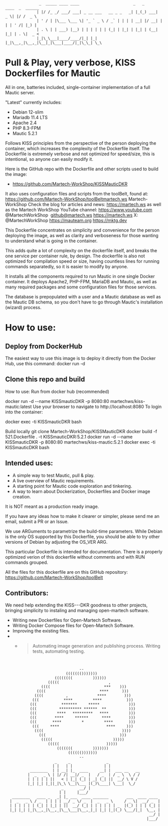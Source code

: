 ``` 
               _  _____ ____ ____                        _   _      ____  _  ______
              | |/ /_ _/ ___/ ___| _ __ ___   __ _ _   _| |_(_) ___|  _ \| |/ /  _ \ 
              | ' / | |\___ \___ \| '_ ` _ \ / _` | | | | __| |/ __| | | | ' /| |_) |
              | . \ | | ___) |__) | | | | | | (_| | |_| | |_| | (__| |_| | . \|  _ < 
              |_|\_\___|____/____/|_| |_| |_|\__,_|\__,_|\__|_|\___|____/|_|\_\_| \_\

```
# Pull & Play, very verbose, KISS Dockerfiles for Mautic

All in one, batteries included, single-container implementation of a full Mautic server.

"Latest" currently includes:
- Debian 12-slim
- Mariadb 11.4 LTS
- Apache 2.4
- PHP 8.3-FPM
- Mautic 5.2.1

Follows KISS principles from the perspective of the person deploying the container, which increases the complexity of the Dockerfile itself. The Dockerfile is extremely verbose and not optimized for speed/size, this is intentional, so anyone can easily modify it.

Here is the GitHub repo with the Dockerfile and other scripts used to build the image:
- https://github.com/Martech-WorkShop/KISSMauticDKR

It also uses configuration files and scripts from the toolBelt, found at: https://github.com/Martech-WorkShop/toolBelt⁠martech.ws⁠
Martech-WorkShop Check the blog for articles and news: https://martech.ws
⁠as well as the Martech WorkShop YouTube channel: https://www.youtube.com
@MartechWorkShop⁠ ⁠ github@martech.ws
https://martech.ws
X: ⁠@MartechWorkShop
https://mauteam.org
⁠https://mktg.dev⁠⁠

This Dockerfile concentrates on simplicity and convenience for the person deploying the image,
as well as clarity and verboseness for those wanting to understand what is going in the container.

This adds quite a lot of complexity on the dockerfile itself, and breaks the one service per 
container rule, by design.
The dockerfile is also not optimized for compilation speed or size, having countless lines for running
commands separatedly, so it is easier to modify by anyone.

It installs all the components required to run Mautic in one single Docker container.
It deploys Apache2, PHP-FPM, MariaDB and Mautic, as well as many required packages
and some configuration files for those services.

The database is prepopulated with a user and a Mautic database as well as the Mautic DB schema,
so you don't have to go through Mautic's installation (wizard) process.

# How to use:
## Deploy from DockerHub
The easiest way to use this image is to deploy it directly from the Docker Hub, use this command:
docker run -d
## Clone this repo and build

How to use:
Run from docker hub (recommended)

docker run -d --name KISSmauticDKR -p 8080:80 martechws/kiss-mautic:latest
Use your browser to navigate to http://localhost:8080
To login into the container:

docker exec -ti KISSmauticDKR bash

Build locally
git clone Martech-WorkShop/KISSMauticDKR docker build -f 521.Dockerfile . -t KISSmauticDKR:5.2.1 docker run -d --name KISSmauticDKR -p 8080:80 martechws/kiss-mautic:5.2.1 docker exec -ti KISSmauticDKR bash

## Intended uses: 
 - A simple way to test Mautic, pull & play.
 - A live overview of Mautic requirements.
 - A starting point for Mautic code exploration and tinkering.
 - A way to learn about Dockerization, Dockerfiles and Docker image creation.

It is NOT meant as a production ready image.

If you have any ideas how to make it clearer or simpler, please send me an email, submit a PR or an Issue.

We use ARGuments to parametrize the build-time parameters.
While Debian is the only OS supported by this Dockerfile,
you should be able to try other versions of Debian by adjusting the OS_VER ARG.

This particular Dockerfile is intended for documentation.
There is a properly optimized verion of this dockerfile without comments and with RUN commands grouped.

All the files for this dockerfile are on this GitHub repository:
https://github.com/Martech-WorkShop/toolBelt

## Contributors:
We need help extending the KISS---DKR goodness to other projects, bringing simplicity to instaling and managing open-martech software.

 - Writing new Dockerfiles for Open-Martech Software.
 - Writing Docker Compose files for Open-Martech Software.
 - Improving the existing files.
 - - > Automating image generation and publishing process.
     > Writing tests, automating testing.
   

```


                                 --                                   
                           ((((((()))))))                              
                      ((((((((         ))))))                          
                   (((((                      ,                     
                ((((                        ***    )))                  
              ((((                        ****      )))           
             ((((          ,             ****        )))                 
            (((           ****         ****           )))              
           (((           *******     *****             )))             
           (((          ********** ******  **          )))             
           (((         ****   *********   ****         )))             
           (((        ****     ******      ****        )))             
           (((       ****         *         ****       )))             
            (((     ****                     ****     )))              
             ((((                                   ))))               
               (((                                 )))                 
                (((((                           )))))                  
                   (((((                     )))))                     
                       (((((((         )))))))                        
                            (((((()))))))                              
                                 --                                   
                      _     _                _                   
                     | |   | |              | |                  
           ________  | | __| |_  ____     __| |  ___ __   __     
          |  _   _ \ | |/ /| __|/ _  |   / _  | / _ \  \ / /           
          | | | | | ||   < | |_| (_| | _| (_| ||  __/ \ V /      
          |_| |_| |_||_|\_\ \__|\___ |(_)\____| \___|  \_/       
                         _       __/ |                           
                        | |     |___/                            
   ________   ____ _   _| |_ ___  ____ _______        ___  ____ ____ 
  |  _   _ \ / _  | | | | __/ _ \/ _  |  _   _ \     / _ \|  __/ _  |
  | | | | | | (_| | |_| | ||  __/ (_| | | | | | | _  |(_) | | | (_| |
  |_| |_| |_|\__,_|\__,_|\__\___|\__,_|_| |_| |_|(_) \___/|_|  \__, |
                                                                __/ |
                                                               |___/ 

```


